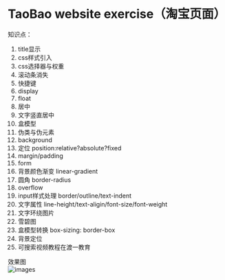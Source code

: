 # TaoBao website exercise（淘宝页面）
知识点：
1. title显示
2. css样式引入
3. css选择器与权重
4. 滚动条消失
5. 快捷键
6. display
7. float
8. 居中
9. 文字竖直居中
10. 盒模型
11. 伪类与伪元素
12. background
13. 定位 position:relative?absolute?fixed
14. margin/padding
15. form
16. 背景颜色渐变 linear-gradient
17. 圆角 border-radius
18. overflow
19. input样式处理 border/outline/text-indent
20. 文字属性 line-height/text-aligin/font-size/font-weight
21. 文字环绕图片
22. 雪碧图
23. 盒模型转换 box-sizing: border-box
24. 背景定位
25. 可搜索视频教程在渡一教育

效果图<br>
![images](https://github.com/bzy008/TaoBao-website-exercise-/blob/master/images/design%20sketch.png)
